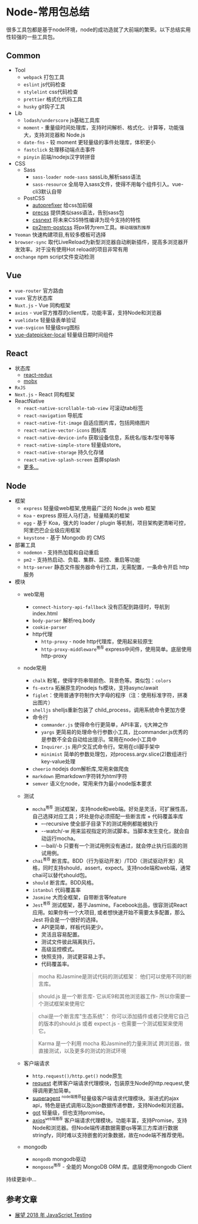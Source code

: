 # Node-常用包总结

很多工具包都是基于node环境，node的成功造就了大前端的繁荣。以下总结实用性较强的一些工具包。

## Common
* Tool
    * `webpack` 打包工具
    * `eslint` js代码检查
    * `stylelint` css代码检查
    * `prettier` 格式化代码工具
    * `husky` git钩子工具
* Lib
    * `lodash/underscore` js基础工具库
    * `moment` - 重量级时间处理库，支持时间解析、格式化、计算等，功能强大，支持浏览器和 Node.js
    * `date-fns` - 较 moment 更轻量级的事件处理库，体积更小
    * `fastclick` 处理移动端点击事件
    * `pinyin` 前端/nodejs汉字转拼音
* CSS
    * Sass
        * `sass-loader node-sass` sassLib,解析sass语法
        * `sass-resource` 全局导入sass文件，使得不用每个组件引入。vue-cli3默认自带
    * PostCSS
        * [autoprefixer](https://github.com/postcss/autoprefixer) 给css加前缀
        * [precss](https://github.com/jonathantneal/precss) 提供类似sass语法，告别sass包
        * [cssnext](https://github.com/MoOx/postcss-cssnext) 将未来CSS特性编译为现今支持的特性
        * [px2rem-postcss](https://github.com/songsiqi/px2rem-postcss) 将px转为rem工具。`移动端强烈推荐`
* `Yeoman` 快速构建项目,有较多模板可选择
* `browser-sync` 取代LiveReload为新型浏览器自动刷新插件，提高多浏览器开发效率。对于没有使用Hot reload的项目非常有用
* `onchange` npm script文件变动检测

## Vue
* `vue-router` 官方路由
* `vuex` 官方状态库
* `Nuxt.js` - Vue 同构框架
* `axios` - vue官方推荐的client库，功能丰富，支持Node和浏览器
* `vuelidate` 轻量级表单验证
* `vue-svgicon` 轻量级svg图标
*  [vue-datepicker-local](https://github.com/weifeiyue/vue-datepicker-local) 轻量级日期时间组件

## React
* 状态库
    * [react-redux](https://github.com/reduxjs/react-redux)
    * [mobx](https://github.com/mobxjs/mobx)
* `RxJS`
* `Next.js` - React 同构框架
* ReactNative
    * `react-native-scrollable-tab-view` 可滚动tab标签
    * `react-navigation` 导航库
    * `react-native-fit-image` 自适应图片库，包括网络图片
    * `react-native-vector-icons` 图标库
    * `react-native-device-info` 获取设备信息，系统名/版本/型号等等
    * `react-native-simple-store` 轻量级store。
    * `react-native-storage` 持久化存储
    * `react-native-splash-screen` 首屏splash
    * [更多...](https://shenbao.github.io/ishehui/html/RN%20%E5%9F%BA%E7%A1%80/React%20Native%20%E5%B8%B8%E7%94%A8%E7%AC%AC%E4%B8%89%E6%96%B9%E7%BB%84%E4%BB%B6%E6%B1%87%E6%80%BB.html)

## Node
* 框架
    * `express` 轻量级web框架,使用最广泛的 Node.js web 框架
    * `Koa` - express 原班人马打造，轻量精美的框架
    * `egg` - 基于 Koa，强大的 loader / plugin 等机制，项目架构更清晰可控，阿里巴巴企业级应用框架
    * `keystone` - 基于 Mongodb 的 CMS
* 部署工具
    * `nodemon` - 支持热加载和自动重启
    * `pm2` - 支持热启动、负载、集群、监控、重启等功能
    * `http-server` 静态文件服务器命令行工具，无需配置，一条命令开启 http 服务
* 模块
    * web常用
        * `connect-history-api-fallback` 没有匹配到路径时，导航到index.html
        * `body-parser` 解析req.body
        * `cookie-parser`
        * http代理
            * `http-proxy` - node http代理库，使用起来较原生
            * `http-proxy-middleware`<sup>`推荐`</sup> express中间件，使用简单。底层使用http-proxy
    * node常用
        * `chalk` 粉笔，使得字符串带颜色、背景色等。类似包：`colors`
        * `fs-extra` 拓展原生的nodejs fs模块，支持async/await
        * `figlet`：使用普通字符制作大字母的程序（注：使用标准字符，拼凑出图片）
        * `shelljs` shelljs重新包装了 child_process，调用系统命令更加方便
        * 命令行
            * `commander.js` 使得命令行更简单，API丰富，tj大神之作
            * `yargs` 更简易的处理命令行参数小工具，比commander.js优秀的是参数不全会自动给出提示。常用在node小工具中
            * `Inquirer.js` 用户交互式命令行。常用在cli脚手架中
            * `minimist` 简单的参数处理包，对process.argv.slice(2)数组进行key-value处理
        * `cheerio` nodejs dom解析库,常用来做爬虫
        * `markdown` 把markdown字符转为html字符
        * `semver` 语义化node，常用来作为最小node版本要求
    * 测试
        * `mocha`<sup>`推荐`</sup> 测试框架，支持node和web端。好处是灵活，可扩展性高，自己选择对应工具；坏处是你必须搭配一些断言库 + 代码覆盖率库
            * –-recursive 使全部子目录下的测试用例都能被执行
            * --watch/-w 用来监视指定的测试脚本。当脚本发生变化，就会自动运行mocha。
            * –-bail/-b 只要有一个测试用例没有通过，就会停止执行后面的测试用例。
        * `chai`<sup>`推荐`</sup> 断言库。BDD（行为驱动开发）/TDD（测试驱动开发）风格，同时支持should，assert，expect。支持node端和web端，通常chai可以替代should包。
        * `should` 断言库。BDD风格。
        * `istanbul` 代码覆盖率
        * `Jasmine` 大而全框架，自带断言等feature
        * `Jest`<sup>`推荐`</sup> 测试框架，基于Jasmine。Facebook出品，很容测试React 应用。如果你有一个大项目, 或者想快速开始不需要太多配置，那么 Jest 将会是一个很好的选择。
            * API更简单，样板代码更少。
            * 灵活且容易配置。
            * 测试文件彼此隔离执行。
            * 高级监控模式。
            * 快照支持，测试更容易上手。
            * 代码覆盖率。
        > mocha 和Jasmine是测试代码的测试框架： 他们可以使用不同的断言库。

        > should.js 是一个断言库- 它从IE9和其他浏览器工作- 所以你需要一个测试框架来使用它

        > chai是一个断言库"生态系统"： 你可以添加插件或者只使用它自己的版本的should.js 或者 expect.js - 也需要一个测试框架来使用它。

        > Karma 是一个利用 mocha 和Jasmine的力量来测试 跨浏览器，做直接测试，以及更多的测试的测试环境
    * 客户端请求
        * `http.request()/http.get()` node原生
        * [request](https://github.com/request/request) 老牌客户端请求代理模块，包装原生Node的http.request,使得调用更加简单。
        * [superagent](https://github.com/visionmedia/superagent) <sup>`node端推荐`</sup>轻量级客户端请求代理模块。渐进式的ajax api，特色是链式调用以及json数据传递参数，支持Node和浏览器。
        * [got](https://github.com/sindresorhus/got) 轻量级，但也支持promise。
        * [axios](https://github.com/axios/axios)<sup>`web端推荐`</sup> 客户端请求代理模块。功能丰富，支持Promise，支持Node和浏览器。但Node端传递数据需要qs等第三方库进行数据stringfy，同时难以支持嵌套的对象数据，故在node端不推荐使用。
    * mongodb
        * `mongodb` mongodb驱动
        * `mongoose`<sup>`推荐`</sup> - 全能的 MongoDB ORM 库。底层使用mongodb Client

持续更新中...

## 参考文章

* [展望 2018 年 JavaScript Testing](https://zhuanlan.zhihu.com/p/32702421)